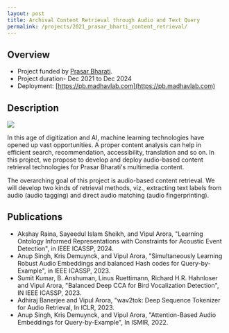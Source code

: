 ```yaml
---
layout: post
title: Archival Content Retrieval through Audio and Text Query
permalink: /projects/2021_prasar_bharti_content_retrieval/
---
```


## Overview

  - Project funded by [Prasar Bharati]().
  - Project duration- Dec 2021 to Dec 2024
  - Deployment: [https://pb.madhavlab.com](https://pb.madhavlab.com)

## Description

<img class="img-cover mb-3" src="https://raw.githubusercontent.com/vipular/vipular.github.io/gh-pages/assets/img/aed_image.png" >
<br/>

In this age of digitization and AI, machine learning technologies have opened up vast opportunities. A proper content analysis can help in efficient search, recommendation, accessibility, translation and so on. In this project, we propose to develop and deploy audio-based content retrieval technologies for Prasar Bharati's multimedia content. 

The overarching goal of this project is audio-based content retrieval. We will develop two kinds of retrieval methods, viz., extracting text labels from audio (audio tagging) and direct audio matching (audio fingerprinting).

## Publications
- Akshay Raina, Sayeedul Islam Sheikh, and Vipul Arora, "Learning Ontology Informed Representations with Constraints for Acoustic Event Detection", in IEEE ICASSP, 2024.
- Anup Singh, Kris Demuynck, and Vipul Arora, "Simultaneously Learning Robust Audio Embeddings and balanced Hash codes for Query-by-Example", in IEEE ICASSP, 2023.
- Sumit Kumar, B. Anshuman, Linus Ruettimann, Richard H.R. Hahnloser and Vipul Arora, "Balanced Deep CCA for Bird Vocalization Detection", IN IEEE ICASSP, 2023.
- Adhiraj Banerjee and Vipul Arora, "wav2tok: Deep Sequence Tokenizer for Audio Retrieval, In ICLR, 2023.
- Anup Singh, Kris Demuynck, and Vipul Arora, "Attention-Based Audio Embeddings for Query-by-Example", In ISMIR, 2022.
